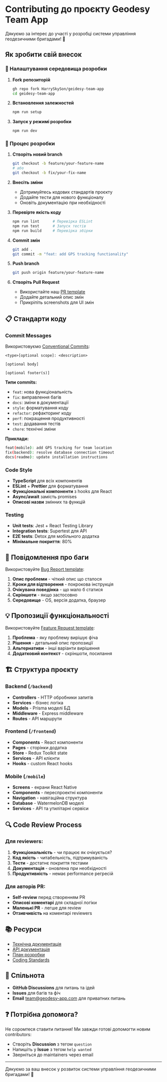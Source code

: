 # Contributing до проєкту Geodesy Team App

Дякуємо за інтерес до участі у розробці системи управління геодезичними бригадами! 🎉

## Як зробити свій внесок

### 🔧 Налаштування середовища розробки

1. **Fork репозиторій**
   ```bash
   gh repo fork HarrySkySon/geidesy-team-app
   cd geidesy-team-app
   ```

2. **Встановлення залежностей**
   ```bash
   npm run setup
   ```

3. **Запуск у режимі розробки**
   ```bash
   npm run dev
   ```

### 📝 Процес розробки

1. **Створіть новий branch**
   ```bash
   git checkout -b feature/your-feature-name
   # або
   git checkout -b fix/your-fix-name
   ```

2. **Внесіть зміни**
   - Дотримуйтесь кодових стандартів проєкту
   - Додайте тести для нового функціоналу
   - Оновіть документацію при необхідності

3. **Перевірте якість коду**
   ```bash
   npm run lint      # Перевірка ESLint
   npm run test      # Запуск тестів
   npm run build     # Перевірка збірки
   ```

4. **Commit змін**
   ```bash
   git add .
   git commit -m "feat: add GPS tracking functionality"
   ```

5. **Push branch**
   ```bash
   git push origin feature/your-feature-name
   ```

6. **Створіть Pull Request**
   - Використайте наш [PR template](.github/pull_request_template.md)
   - Додайте детальний опис змін
   - Прикріпіть screenshots для UI змін

## 📋 Стандарти коду

### Commit Messages

Використовуємо [Conventional Commits](https://www.conventionalcommits.org/):

```
<type>[optional scope]: <description>

[optional body]

[optional footer(s)]
```

**Типи commits:**
- `feat`: нова функціональність
- `fix`: виправлення багів
- `docs`: зміни в документації
- `style`: форматування коду
- `refactor`: рефакторинг коду
- `perf`: покращення продуктивності
- `test`: додавання тестів
- `chore`: технічні зміни

**Приклади:**
```bash
feat(mobile): add GPS tracking for team location
fix(backend): resolve database connection timeout
docs(readme): update installation instructions
```

### Code Style

- **TypeScript** для всіх компонентів
- **ESLint** + **Prettier** для форматування
- **Функціональні компоненти** з hooks для React
- **Async/await** замість promises
- **Описові назви** змінних та функцій

### Testing

- **Unit tests**: Jest + React Testing Library
- **Integration tests**: Supertest для API
- **E2E tests**: Detox для мобільного додатка
- **Мінімальне покриття**: 80%

## 🐛 Повідомлення про баги

Використовуйте [Bug Report template](.github/ISSUE_TEMPLATE/bug_report.md):

1. **Опис проблеми** - чіткий опис що сталося
2. **Кроки для відтворення** - покрокова інструкція
3. **Очікувана поведінка** - що мало б статися
4. **Скріншоти** - якщо застосовно
5. **Середовище** - OS, версія додатка, браузер

## 💡 Пропозиції функціональності

Використовуйте [Feature Request template](.github/ISSUE_TEMPLATE/feature_request.md):

1. **Проблема** - яку проблему вирішує фіча
2. **Рішення** - детальний опис пропозиції
3. **Альтернативи** - інші варіанти вирішення
4. **Додатковий контекст** - скріншоти, посилання

## 🏗️ Структура проєкту

### Backend (`/backend`)
- **Controllers** - HTTP обробники запитів
- **Services** - бізнес логіка
- **Models** - Prisma моделі БД
- **Middleware** - Express middleware
- **Routes** - API маршрути

### Frontend (`/frontend`)
- **Components** - React компоненти
- **Pages** - сторінки додатка
- **Store** - Redux Toolkit state
- **Services** - API клієнти
- **Hooks** - custom React hooks

### Mobile (`/mobile`)
- **Screens** - екрани React Native
- **Components** - переспроектні компоненти
- **Navigation** - навігаційна структура
- **Database** - WatermelonDB моделі
- **Services** - API та утилітарні сервіси

## 🔍 Code Review Process

### Для reviewers:
1. **Функціональність** - чи працює як очікується?
2. **Код якість** - читабельність, підтримуваність
3. **Тести** - достатнє покриття тестами
4. **Документація** - оновлена при необхідності
5. **Продуктивність** - немає performance регресій

### Для авторів PR:
- **Self-review** перед створенням PR
- **Описові коментарі** для складної логіки
- **Маленькі PR** - легше для review
- **Отзивчивість** на коментарі reviewers

## 📚 Ресурси

- [Технічна документація](docs/architecture/)
- [API документація](docs/api/)
- [План розробки](docs/planning/development-plan.md)
- [Coding Standards](docs/development/coding-standards.md)

## 🤝 Спільнота

- **GitHub Discussions** для питань та ідей
- **Issues** для багів та фіч
- **Email** team@geodesy-app.com для приватних питань

## ❓ Потрібна допомога?

Не соромтеся ставити питання! Ми завжди готові допомогти новим contributors:

- Створіть **Discussion** з тегом `question`
- Напишіть у **Issue** з тегом `help wanted`
- Зверніться до maintainers через email

---

Дякуємо за ваш внесок у розвиток системи управління геодезичними бригадами! 🙏